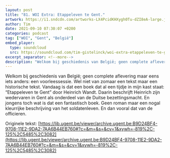 ```yaml
---
layout: post
title: "81. WOI Extra: Etappeleven te Gent."
artwork: https://i1.sndcdn.com/artworks-LX4PcidKHXygh0Tu-dZI8eA-large.jpg
author: Tim
date: 2021-09-10 07:30:07 +0200
categories: podcast
tag: ["WOI", "Gent", "België"]
embed_player:
  type: soundcloud
  src: https://soundcloud.com/tim-gistelinck/woi-extra-etappeleven-te-gent
excerpt_separator: <!--more-->
description: "Welkom bij geschiedenis van België; geen complete aflevering maar eens iets anders: een voorleessessie."
---
```

Welkom bij geschiedenis van België; geen complete aflevering maar eens iets anders: een voorleessessie. Wel niet van zomaar een tekst maar een historische tekst. Vandaag is dat een boek dat al een tijdje in mijn kast staat: “Etappeleven te Gent” door Heinrich Wandt. Daarin beschrijft Heinrich zijn wedervaren in Gent als onderdeel van de Duitse bezettingsmacht. En jongens toch wat is dat een fantastisch boek. Geen roman maar een nogal kleurrijke beschrijving van het soldatenleven. En dan vooral dat van de officieren.

Originele tekst: [https://lib.ugent.be/viewer/archive.ugent.be:B9D24BF4-9708-11E2-9DA2-7AA6B44EB760#?c=&m=&s=&cv=1&xywh=-819%2C-125%2C5485%2C3082](https://lib.ugent.be/viewer/archive.ugent.be:B9D24BF4-9708-11E2-9DA2-7AA6B44EB760#?c=&m=&s=&cv=1&xywh=-819%2C-125%2C5485%2C3082)